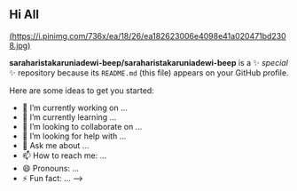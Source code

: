 ## Hi All 

[(https://i.pinimg.com/736x/ea/18/26/ea182623006e4098e41a020471bd2308.jpg)](https://i.pinimg.com/736x/ea/18/26/ea182623006e4098e41a020471bd2308.jpg)

**saraharistakaruniadewi-beep/saraharistakaruniadewi-beep** is a ✨ _special_ ✨ repository because its `README.md` (this file) appears on your GitHub profile.

Here are some ideas to get you started:

- 🔭 I’m currently working on ...
- 🌱 I’m currently learning ...
- 👯 I’m looking to collaborate on ...
- 🤔 I’m looking for help with ...
- 💬 Ask me about ...
- 📫 How to reach me: ...
- 😄 Pronouns: ...
- ⚡ Fun fact: ...
-->
